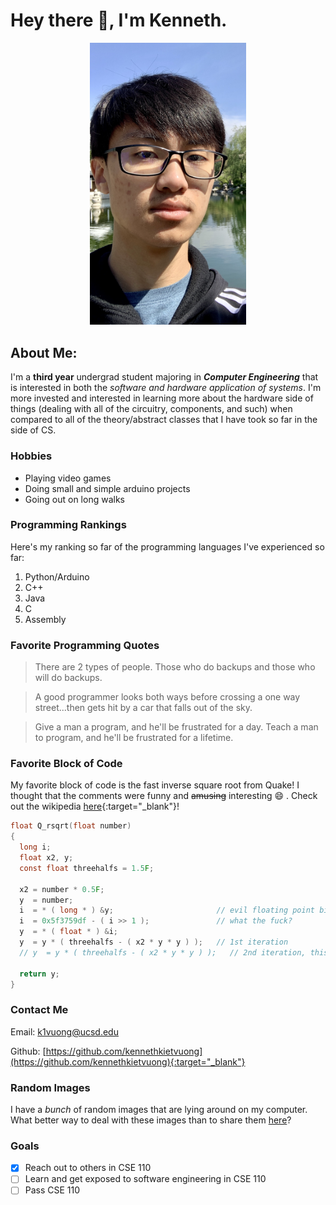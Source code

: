 # Hey there 👋, I'm Kenneth.

<div style="text-align: center;">
    <img src="images/myself.jpg" width="250" height="">
</div>

## About Me:
I'm a **third year** undergrad student majoring in ***Computer Engineering*** that is interested in both the *software and hardware application of systems*. I'm more invested and interested in learning more about the hardware side of things (dealing with all of the circuitry, components, and such) when compared to all of the theory/abstract classes that I have took so far in the side of CS.

### Hobbies
* Playing video games
* Doing small and simple arduino projects
* Going out on long walks

### Programming Rankings
Here's my ranking so far of the programming languages I've experienced so far:
1. Python/Arduino
2. C++
3. Java
4. C
5. Assembly


### Favorite Programming Quotes
> There are 2 types of people. Those who do backups and those who will do backups.

> A good programmer looks both ways before crossing a one way street...then gets hit by a car that falls out of the sky.

> Give a man a program, and he'll be frustrated for a day. Teach a man to program, and he'll be frustrated for a lifetime.

### Favorite Block of Code
My favorite block of code is the fast inverse square root from Quake! I thought that the comments were funny and ~~amusing~~ interesting  😄 . Check out the wikipedia [here](https://en.wikipedia.org/wiki/Fast_inverse_square_root){:target="_blank"}!
```c
float Q_rsqrt(float number)
{
  long i;
  float x2, y;
  const float threehalfs = 1.5F;

  x2 = number * 0.5F;
  y  = number;
  i  = * ( long * ) &y;                       // evil floating point bit level hacking
  i  = 0x5f3759df - ( i >> 1 );               // what the fuck?
  y  = * ( float * ) &i;
  y  = y * ( threehalfs - ( x2 * y * y ) );   // 1st iteration
  // y  = y * ( threehalfs - ( x2 * y * y ) );   // 2nd iteration, this can be removed

  return y;
}
```

### Contact Me
Email: <k1vuong@ucsd.edu>

Github: [https://github.com/kennethkietvuong](https://github.com/kennethkietvuong){:target="_blank"}

### Random Images
I have a *bunch* of random images that are lying around on my computer. What better way to deal with these images than to share them [here](random.md)?

### Goals
- [x] Reach out to others in CSE 110
- [ ] Learn and get exposed to software engineering in CSE 110
- [ ] Pass CSE 110